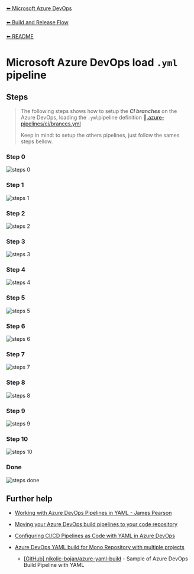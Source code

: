 [⬅️ Microsoft Azure DevOps](azure-devops.md)

[⬅️ Build and Release Flow](README.md)

[⬅️ README](../../README.md)

# Microsoft Azure DevOps load `.yml` pipeline

## Steps

> The following steps shows how to setup the _**CI branches**_ on the Azure DevOps, loading the `.yml`pipeline definition 📄[.azure-pipelines/ci/brances.yml](../../.azure-pipelines/ci/brances.yml)
>
> Keep in mind: to setup the others pipelines, just follow the sames steps bellow.

### Step 0

![steps 0](assets/load_yml/step_00.png)

### Step 1

![steps 1](assets/load_yml/step_01.png)

### Step 2

![steps 2](assets/load_yml/step_02.png)

### Step 3

![steps 3](assets/load_yml/step_03.png)

### Step 4

![steps 4](assets/load_yml/step_04.png)

### Step 5

![steps 5](assets/load_yml/step_05.png)

### Step 6

![steps 6](assets/load_yml/step_06.png)

### Step 7

![steps 7](assets/load_yml/step_07.png)

### Step 8

![steps 8](assets/load_yml/step_08.png)

### Step 9

![steps 9](assets/load_yml/step_09.png)

### Step 10

![steps 10](assets/load_yml/step_10.png)

### Done

![steps done](assets/load_yml/done.png)

## Further help

- [Working with Azure DevOps Pipelines in YAML - James Pearson](https://jpearson.blog/2019/05/21/working-with-azure-devops-pipelines-in-yaml/)

- [Moving your Azure DevOps build pipelines to your code repository](https://blog.bredvid.no/moving-your-azure-devops-build-pipelines-to-your-code-repository-dff60488c0f9)

- [Configuring CI/CD Pipelines as Code with YAML in Azure DevOps](https://azuredevopslabs.com/labs/azuredevops/yaml/)

- [Azure DevOps YAML build for Mono Repository with multiple projects](https://dev.to/nikolicbojan/azure-devops-yaml-build-for-mono-repository-with-multiple-projects-146g)

  - [[GitHub] nikolic-bojan/azure-yaml-build](https://github.com/nikolic-bojan/azure-yaml-build) - Sample of Azure DevOps Build Pipeline with YAML
